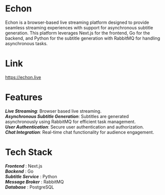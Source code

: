 # Echon
Echon is a browser-based live streaming platform designed to provide seamless streaming experiences with support for asynchronous subtitle generation. This platform leverages Next.js for the frontend, Go for the backend, and Python for the subtitle generation with RabbitMQ for handling asynchronous tasks.

# Link
https://echon.live

# Features
***Live Streaming***: Browser based live streaming.  
***Asynchronous Subtitle Generation***: Subtitles are generated asynchronously using RabbitMQ for efficient task management.  
***User Authentication***: Secure user authentication and authorization.  
***Chat Integration***: Real-time chat functionality for audience engagement.  


# Tech Stack
***Frontend*** : Next.js  
***Backend*** : Go  
***Subtitle Service*** : Python  
***Message Broker*** : RabbitMQ  
***Database*** : PostgreSQL  
